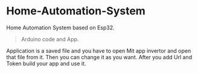 # Home-Automation-System
Home Automation System based on Esp32.

> Arduino code and App.

  Application is a saved file and you have to open Mit app invertor and open that file from it. Then you can change it as you want. After you add Url and Token build your app and use it.
